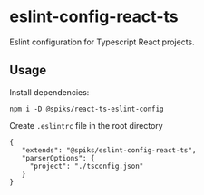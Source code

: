 # eslint-config-react-ts
Eslint configuration for Typescript React projects.

## Usage
Install dependencies:
    
`npm i -D @spiks/react-ts-eslint-config`

Create `.eslintrc` file in the root directory

```
{
   "extends": "@spiks/eslint-config-react-ts",
   "parserOptions": {
     "project": "./tsconfig.json"
   }
}
```
